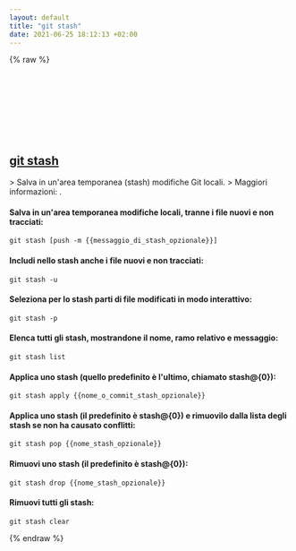 ```yaml
---
layout: default
title: "git stash"
date: 2021-06-25 18:12:13 +02:00
---
```

{% raw %}
<h2 id="git-stash">
  <a href="/it/common/git-stash.html">git stash</a> <a href="#git-stash"><svg class="icon">
    <use href="/assets/images/unicode_sprite.svg#link" />
  </svg></a>
</h2>
> Salva in un'area temporanea (stash) modifiche Git locali.
> Maggiori informazioni: <https://git-scm.com/docs/git-stash>.

#### Salva in un'area temporanea modifiche locali, tranne i file nuovi e non tracciati:
```shell
git stash [push -m {{messaggio_di_stash_opzionale}}]
```
#### Includi nello stash anche i file nuovi e non tracciati:
```shell
git stash -u
```
#### Seleziona per lo stash parti di file modificati in modo interattivo:
```shell
git stash -p
```
#### Elenca tutti gli stash, mostrandone il nome, ramo relativo e messaggio:
```shell
git stash list
```
#### Applica uno stash (quello predefinito è l'ultimo, chiamato stash@{0}):
```shell
git stash apply {{nome_o_commit_stash_opzionale}}
```
#### Applica uno stash (il predefinito è stash@{0}) e rimuovilo dalla lista degli stash se non ha causato conflitti:
```shell
git stash pop {{nome_stash_opzionale}}
```
#### Rimuovi uno stash (il predefinito è stash@{0}):
```shell
git stash drop {{nome_stash_opzionale}}
```
#### Rimuovi tutti gli stash:
```shell
git stash clear
```
{% endraw %}